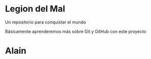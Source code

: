 # Legion del Mal
Un repositorio para conquistar el mundo

Básicamente aprenderemos más sobre Git y GitHub con este proyecto


# Alain